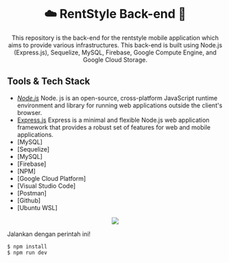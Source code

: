 <h1 align="center">☁️ RentStyle Back-end 🚀</h1>
<p align="center">This repository is the back-end for the rentstyle mobile application which aims to provide various infrastructures. This back-end is built using Node.js (Express.js), Sequelize, MySQL, Firebase, Google Compute Engine, and Google Cloud Storage.</p>

## Tools & Tech Stack
- [*Node.js*](https://nodejs.org/en)
  Node. js is an open-source, cross-platform JavaScript runtime environment and library for running web applications outside the client's browser.
- [Express.js](https://expressjs.com/) 
  Express is a minimal and flexible Node.js web application framework that provides a robust set of features for web and mobile applications.
- [MySQL]
- [Sequelize]
- [MySQL]
- [Firebase]
- [NPM]
- [Google Cloud Platform]
- [Visual Studio Code]
- [Postman]
- [Github]
- [Ubuntu WSL]

<p align="center">
  <a href="https://skillicons.dev">
    <img src="https://skillicons.dev/icons?i=nodejs,express,mysql,sequelize,firebase,npm,gcp,vscode,postman,github,ubuntu" />
  </a>
</p>

Jalankan dengan perintah ini!
```
$ npm install
$ npm run dev
```
